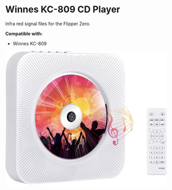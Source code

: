 # Winnes KC-809 CD Player

Infra red signal files for the Flipper Zero.

**Compatible with:**

 - Winnes KC-809

<img src="player.jpg">
